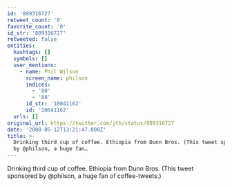 ```yaml
---
id: '809316727'
retweet_count: '0'
favorite_count: '0'
id_str: '809316727'
retweeted: false
entities:
  hashtags: []
  symbols: []
  user_mentions:
    - name: Phil Wilson
      screen_name: philson
      indices:
        - '80'
        - '88'
      id_str: '10041162'
      id: '10041162'
  urls: []
original_url: https://twitter.com/jth/status/809316727
date: '2008-05-12T13:21:47.000Z'
title: >-
  Drinking third cup of coffee. Ethiopia from Dunn Bros. (This tweet sponsored
  by @philson, a huge fan…
---
```


Drinking third cup of coffee. Ethiopia from Dunn Bros. (This tweet sponsored by @philson, a huge fan of coffee-tweets.)
